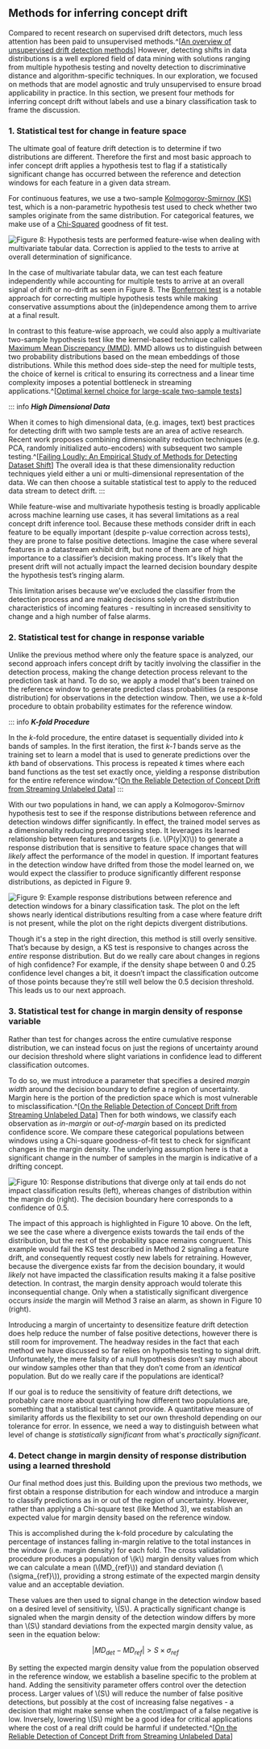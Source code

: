 ## Methods for inferring concept drift

Compared to recent research on supervised drift detectors, much less attention has been paid to unsupervised methods.^[[An overview of unsupervised drift detection methods](hhttps://wires.onlinelibrary.wiley.com/doi/full/10.1002/widm.1381)]  However, detecting shifts in data distributions is a well explored field of data mining with solutions ranging from multiple hypothesis testing and novelty detection to discriminative distance and algorithm-specific techniques. In our exploration, we focused on methods that are model agnostic and truly unsupervised to ensure broad applicability in practice. In this section, we present four methods for inferring concept drift without labels and use a binary classification task to frame the discussion.

### 1. Statistical test for change in feature space

The ultimate goal of feature drift detection is to determine if two distributions are different. Therefore the first and most basic approach to infer concept drift applies a hypothesis test to flag if a statistically significant change has occurred between the reference and detection windows for each feature in a given data stream.

For continuous features, we use a two-sample [Kolmogorov-Smirnov (KS)](https://en.wikipedia.org/wiki/Kolmogorov%E2%80%93Smirnov_test) test, which is a non-parametric hypothesis test used to check whether two samples originate from the same distribution. For categorical features, we make use of a [Chi-Squared](https://en.wikipedia.org/wiki/Chi-squared_test) goodness of fit test.

![Figure 8: Hypothesis tests are performed feature-wise when dealing with multivariate tabular data. Correction is applied to the tests to arrive at overall determination of significance.](figures/FF22-10.png)

In the case of multivariate tabular data, we can test each feature independently while accounting for multiple tests to arrive at an overall signal of drift or no-drift as seen in Figure 8. The [Bonferroni test](https://en.wikipedia.org/wiki/Bonferroni_correction) is a notable approach for correcting multiple hypothesis tests while making conservative assumptions about the (in)dependence among them to arrive at a final result. 

In contrast to this feature-wise approach, we could also apply a multivariate two-sample hypothesis test like the kernel-based technique called [Maximum Mean Discrepancy (MMD)](https://www.jmlr.org/papers/volume13/gretton12a/gretton12a.pdf). MMD allows us to distinguish between two probability distributions based on the mean embeddings of those distributions. While this method does side-step the need for multiple tests, the choice of kernel is critical to ensuring its correctness and a linear time complexity imposes a potential bottleneck in streaming applications.^[[Optimal kernel choice for large-scale two-sample tests](http://www.stat.cmu.edu/~siva/Papers/MMD12.pdf)]

::: info
***High Dimensional Data***

When it comes to high dimensional data, (e.g. images, text) best practices for detecting drift with two sample tests are an area of active research. Recent work proposes combining dimensionality reduction techniques (e.g. PCA, randomly initialized auto-encoders) with subsequent two sample testing.^[[Failing Loudly: An Empirical Study of Methods for Detecting Dataset Shift](https://arxiv.org/abs/1810.11953?utm_source=feedburner&utm_medium=feed&utm_campaign=Feed%253A+arxiv%252FQSXk+%2528ExcitingAds%2521+cs+updates+on+arXiv.org%2529)] The overall idea is that these dimensionality reduction techniques yield either a uni or multi-dimensional representation of the data. We can then choose a suitable statistical test to apply to the reduced data stream to detect drift.
:::

While feature-wise and multivariate hypothesis testing is broadly applicable across machine learning use cases, it has several limitations as a real concept drift inference tool. Because these methods consider drift in each feature to be equally important (despite p-value correction across tests), they are prone to false positive detections. Imagine the case where several features in a datastream exhibit drift, but none of them are of high importance to a classifier’s decision making process. It's likely that the present drift will not actually impact the learned decision boundary despite the hypothesis test’s ringing alarm.

This limitation arises because we’ve excluded the classifier from the detection process and are making decisions solely on the distribution characteristics of incoming features - resulting in increased sensitivity to change and a high number of false alarms. 

### 2. Statistical test for change in response variable

Unlike the previous method where only the feature space is analyzed, our second approach infers concept drift by tacitly involving the classifier in the detection process, making the change detection process relevant to the prediction task at hand. To do so, we apply a model that's been trained on the reference window to generate predicted class probabilities (a response distribution) for observations in the detection window. Then, we use a _k_-fold procedure to obtain probability estimates for the reference window.

::: info
***K-fold Procedure***

In the _k_-fold procedure, the entire dataset is sequentially divided into _k_ bands of samples. In the first iteration, the first _k-1_ bands serve as the training set to learn a model that is used to generate predictions over the _kth_ band of observations. This process is repeated _k_ times where each band functions as the test set exactly once, yielding a response distribution for the entire reference window.^[[On the Reliable Detection of Concept Drift from Streaming Unlabeled Data](https://arxiv.org/pdf/1704.00023.pdf)]
:::

With our two populations in hand, we can apply a Kolmogorov-Smirnov hypothesis test to see if the response distributions between reference and detection windows differ significantly. In effect, the trained model serves as a dimensionality reducing preprocessing step. It leverages its learned relationship between features and targets (i.e. \\(P(y|X)\\)) to generate a response distribution that is sensitive to feature space changes that will _likely_ affect the performance of the model in question. If important features in the detection window have drifted from those the model learned on, we would expect the classifier to produce significantly different response distributions, as depicted in Figure 9.

![Figure 9: Example response distributions between reference and detection windows for a binary classification task. The plot on the left shows nearly identical distributions resulting from a case where feature drift is not present, while the plot on the right depicts divergent distributions.](figures/FF22-08.png)

Though it's a step in the right direction, this method is still overly sensitive. That’s because by design, a KS test is responsive to changes across the _entire_ response distribution. But do we really care about changes in regions of high confidence? For example, if the density shape between 0 and 0.25 confidence level changes a bit, it doesn’t impact the classification outcome of those points because they’re still well below the 0.5 decision threshold. This leads us to our next approach.

### 3. Statistical test for change in margin density of response variable

Rather than test for changes across the entire cumulative response distribution, we can instead focus on just the regions of uncertainty around our decision threshold where slight variations in confidence lead to different classification outcomes. 

To do so, we must introduce a parameter that specifies a desired _margin width_ around the decision boundary to define a region of uncertainty. Margin here is the portion of the prediction space which is most vulnerable to misclassification.^[[On the Reliable Detection of Concept Drift from Streaming Unlabeled Data](https://arxiv.org/pdf/1704.00023.pdf)] Then for both windows, we classify each observation as _in-margin_ or _out-of-margin_ based on its predicted confidence score. We compare these categorical populations between windows using a Chi-square goodness-of-fit test to check for significant changes in the margin density. The underlying assumption here is that a significant change in the number of samples in the margin is indicative of a drifting concept.

![Figure 10: Response distributions that diverge only at tail ends do not impact classification results (left), whereas changes of distribution within the margin do (right). The decision boundary here corresponds to a confidence of 0.5.](figures/FF22-09.png)

The impact of this approach is highlighted in Figure 10 above. On the left, we see the case where a divergence exists towards the tail ends of the distribution, but the rest of the probability space remains congruent. This example would fail the KS test described in Method 2 signaling a feature drift, and consequently request costly new labels for retraining. However, because the divergence exists far from the decision boundary, it would _likely_ not have impacted the classification results making it a false positive detection. In contrast, the margin density approach would tolerate this inconsequential change. Only when a statistically significant divergence occurs _inside_ the margin will Method 3 raise an alarm, as shown in Figure 10 (right).

Introducing a margin of uncertainty to desensitize feature drift detection does help reduce the number of false positive detections, however there is still room for improvement. The headway resides in the fact that each method we have discussed so far relies on hypothesis testing to signal drift. Unfortunately, the mere falsity of a null hypothesis doesn’t say much about our window samples other than that they don’t come from an _identical_ population. But do we really care if the populations are identical?

If our goal is to reduce the sensitivity of feature drift detections, we probably care more about quantifying how different two populations are, something that a statistical test cannot provide. A quantitative measure of similarity affords us the flexibility to set our own threshold depending on our tolerance for error. In essence, we need a way to distinguish between what level of change is _statistically significant_ from what's _practically significant_. 

### 4. Detect change in margin density of response distribution using a learned threshold

Our final method does just this. Building upon the previous two methods, we first obtain a response distribution for each window and introduce a margin to classify predictions as in or out of the region of uncertainty. However, rather than applying a Chi-square test (like Method 3), we establish an expected value for margin density based on the reference window.

This is accomplished during the k-fold procedure by calculating the percentage of instances falling in-margin relative to the total instances in the window (i.e. margin density) for each fold. The cross validation procedure produces a population of \\(k\\) margin density values from which we can calculate a mean (\\(MD_{ref}\\)) and standard deviation (\\(\sigma_{ref}\\)), providing a strong estimate of the expected margin density value and an acceptable deviation.

These values are then used to signal change in the detection window based on a desired level of sensitivity, \\(S\\). A practically significant change is signaled when the margin density of the detection window differs by more than \\(S\\) standard deviations from the expected margin density value, as seen in the equation below:

$$ |MD_{det} - MD_{ref}| > S \times \sigma_{ref} $$

By setting the expected margin density value from the population observed in the reference window, we establish a baseline specific to the problem at hand. Adding the sensitivity parameter offers control over the detection process. Larger values of \\(S\\) will reduce the number of false positive detections, but possibly at the cost of increasing false negatives - a decision that might make sense when the cost/impact of a false negative is low. Inversely, lowering \\(S\\) might be a good idea for critical applications where the cost of a real drift could be harmful if undetected.^[[On the Reliable Detection of Concept Drift from Streaming Unlabeled Data](https://arxiv.org/pdf/1704.00023.pdf)]